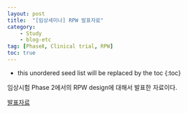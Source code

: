 ```yaml
---
layout: post
title:  "[임상세미나] RPW 발표자료"
category:
    - Study
    - blog-etc
tag: [PhaseⅡ, Clinical trial, RPW]
toc: true
---
```

* this unordered seed list will be replaced by the toc
{:toc}

임상시험 Phase 2에서의 RPW design에 대해서 발표한 자료이다.

[발표자료](https://github.com/James1verse27/James1verse27.github.io/blob/main/study/data/blog-etc/Randomized%20Play-the-Winner%20Design.pdf)